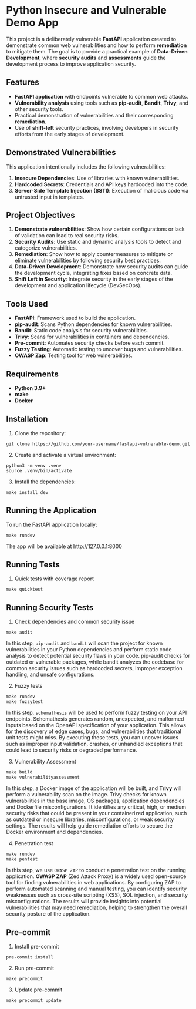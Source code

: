 # Python Insecure and Vulnerable Demo App

This project is a deliberately vulnerable **FastAPI** application created to demonstrate common web vulnerabilities and how to perform **remediation** to mitigate them. The goal is to provide a practical example of **Data-Driven Development**, where **security audits** and **assessments** guide the development process to improve application security.

## Features

- **FastAPI application** with endpoints vulnerable to common web attacks.
- **Vulnerability analysis** using tools such as **pip-audit**, **Bandit**, **Trivy**, and other security tools.
- Practical demonstration of vulnerabilities and their corresponding **remediation**.
- Use of **shift-left** security practices, involving developers in security efforts from the early stages of development.

## Demonstrated Vulnerabilities

This application intentionally includes the following vulnerabilities:

1. **Insecure Dependencies**: Use of libraries with known vulnerabilities.
2. **Hardcoded Secrets**: Credentials and API keys hardcoded into the code.
3. **Server-Side Template Injection (SSTI)**: Execution of malicious code via untrusted input in templates.

## Project Objectives

1. **Demonstrate vulnerabilities**: Show how certain configurations or lack of validation can lead to real security risks.
2. **Security Audits**: Use static and dynamic analysis tools to detect and categorize vulnerabilities.
3. **Remediation**: Show how to apply countermeasures to mitigate or eliminate vulnerabilities by following security best practices.
4. **Data-Driven Development**: Demonstrate how security audits can guide the development cycle, integrating fixes based on concrete data.
5. **Shift Left in Security**: Integrate security in the early stages of the development and application lifecycle (DevSecOps).

## Tools Used

- **FastAPI**: Framework used to build the application.
- **pip-audit**: Scans Python dependencies for known vulnerabilities.
- **Bandit**: Static code analysis for security vulnerabilities.
- **Trivy**: Scans for vulnerabilities in containers and dependencies.
- **Pre-commit**: Automates security checks before each commit.
- **Fuzzy Testing**: Automatic testing to uncover bugs and vulnerabilities.
- **OWASP Zap**: Testing tool for web vulnerabilities.

## Requirements

- **Python 3.9+**
- **make**
- **Docker**

## Installation

1. Clone the repository:

```shell
git clone https://github.com/your-username/fastapi-vulnerable-demo.git
```

2. Create and activate a virtual environment:

```shell
python3 -m venv .venv
source .venv/bin/activate
```

3. Install the dependencies:

```shell
make install_dev
```

## Running the Application

To run the FastAPI application locally:

```shell
make rundev
```

The app will be available at http://127.0.0.1:8000


## Running Tests

1. Quick tests with coverage report

```shell
make quicktest
```

## Running Security Tests

1. Check dependencies and common security issue

```shell
make audit
```

In this step, `pip-audit` and `bandit` will scan the project for known vulnerabilities in your Python dependencies and perform static code analysis to detect potential security flaws in your code. pip-audit checks for outdated or vulnerable packages, while bandit analyzes the codebase for common security issues such as hardcoded secrets, improper exception handling, and unsafe configurations.

2. Fuzzy tests

```shell
make rundev
make fuzzytest
```

In this step, `schemathesis` will be used to perform fuzzy testing on your API endpoints. Schemathesis generates random, unexpected, and malformed inputs based on the OpenAPI specification of your application. This allows for the discovery of edge cases, bugs, and vulnerabilities that traditional unit tests might miss. By executing these tests, you can uncover issues such as improper input validation, crashes, or unhandled exceptions that could lead to security risks or degraded performance.

3. Vulnerability Assessment

```shell
make build
make vulnerabilityassessment
```

In this step, a Docker image of the application will be built, and **Trivy** will perform a vulnerability scan on the image. Trivy checks for known vulnerabilities in the base image, OS packages, application dependencies and Dockerfile misconfigurations. It identifies any critical, high, or medium security risks that could be present in your containerized application, such as outdated or insecure libraries, misconfigurations, or weak security settings. The results will help guide remediation efforts to secure the Docker environment and dependencies.

4. Penetration test

```shell
make rundev
make pentest
```

In this step, we use `OWASP ZAP` to conduct a penetration test on the running application. **OWASP ZAP** (Zed Attack Proxy) is a widely used open-source tool for finding vulnerabilities in web applications. By configuring ZAP to perform automated scanning and manual testing, you can identify security weaknesses such as cross-site scripting (XSS), SQL injection, and security misconfigurations. The results will provide insights into potential vulnerabilities that may need remediation, helping to strengthen the overall security posture of the application.

## Pre-commit


1. Install pre-commit

```shell
pre-commit install
```

2. Run pre-commit

```shell
make precommit
```

3. Update pre-commit

```shell
make precommit_update
```
